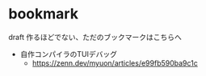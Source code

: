 # bookmark

draft 作るほどでない、ただのブックマークはこちらへ

- 自作コンパイラのTUIデバッグ
    - https://zenn.dev/myuon/articles/e99fb590ba9c1c